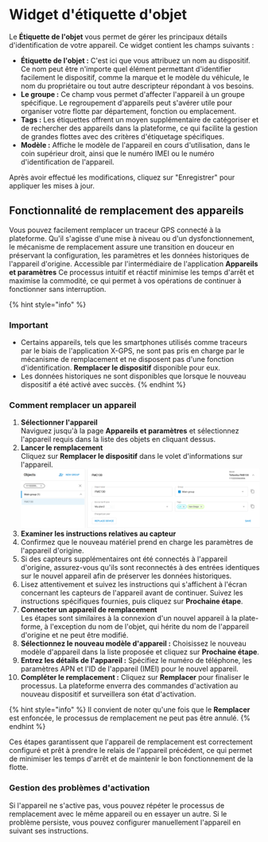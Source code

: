 # Widget d'étiquette d'objet

Le **Étiquette de l'objet** vous permet de gérer les principaux détails d'identification de votre appareil. Ce widget contient les champs suivants :

* **Étiquette de l'objet :** C'est ici que vous attribuez un nom au dispositif. Ce nom peut être n'importe quel élément permettant d'identifier facilement le dispositif, comme la marque et le modèle du véhicule, le nom du propriétaire ou tout autre descripteur répondant à vos besoins.
* **Le groupe :** Ce champ vous permet d'affecter l'appareil à un groupe spécifique. Le regroupement d'appareils peut s'avérer utile pour organiser votre flotte par département, fonction ou emplacement.
* **Tags :** Les étiquettes offrent un moyen supplémentaire de catégoriser et de rechercher des appareils dans la plateforme, ce qui facilite la gestion de grandes flottes avec des critères d'étiquetage spécifiques.
* **Modèle :** Affiche le modèle de l'appareil en cours d'utilisation, dans le coin supérieur droit, ainsi que le numéro IMEI ou le numéro d'identification de l'appareil.

Après avoir effectué les modifications, cliquez sur "Enregistrer" pour appliquer les mises à jour.

## Fonctionnalité de remplacement des appareils

Vous pouvez facilement remplacer un traceur GPS connecté à la plateforme. Qu'il s'agisse d'une mise à niveau ou d'un dysfonctionnement, le mécanisme de remplacement assure une transition en douceur en préservant la configuration, les paramètres et les données historiques de l'appareil d'origine. Accessible par l'intermédiaire de l'application **Appareils et paramètres** Ce processus intuitif et réactif minimise les temps d'arrêt et maximise la commodité, ce qui permet à vos opérations de continuer à fonctionner sans interruption.

{% hint style="info" %}
### **Important**

* Certains appareils, tels que les smartphones utilisés comme traceurs par le biais de l'application X-GPS, ne sont pas pris en charge par le mécanisme de remplacement et ne disposent pas d'une fonction d'identification. **Remplacer le dispositif** disponible pour eux.
* Les données historiques ne sont disponibles que lorsque le nouveau dispositif a été activé avec succès.
{% endhint %}

### Comment remplacer un appareil

1. **Sélectionner l'appareil**\
   Naviguez jusqu'à la page **Appareils et paramètres** et sélectionnez l'appareil requis dans la liste des objets en cliquant dessus.
2. **Lancer le remplacement**\
   Cliquez sur **Remplacer le dispositif** dans le volet d'informations sur l'appareil.![image-20241213-115932.png](../../../guide-de-litilizateur/appareils-et-parametres/gestion-des-objets/attachments/image-20241213-115932.png)
3. **Examiner les instructions relatives au capteur**
4. Confirmez que le nouveau matériel prend en charge les paramètres de l'appareil d'origine.
5. Si des capteurs supplémentaires ont été connectés à l'appareil d'origine, assurez-vous qu'ils sont reconnectés à des entrées identiques sur le nouvel appareil afin de préserver les données historiques.
6. Lisez attentivement et suivez les instructions qui s'affichent à l'écran concernant les capteurs de l'appareil avant de continuer. Suivez les instructions spécifiques fournies, puis cliquez sur **Prochaine étape**.
7. **Connecter un appareil de remplacement**\
   Les étapes sont similaires à la connexion d'un nouvel appareil à la plate-forme, à l'exception du nom de l'objet, qui hérite du nom de l'appareil d'origine et ne peut être modifié.
8. **Sélectionnez le nouveau modèle d'appareil :** Choisissez le nouveau modèle d'appareil dans la liste proposée et cliquez sur **Prochaine étape**.
9. **Entrez les détails de l'appareil :** Spécifiez le numéro de téléphone, les paramètres APN et l'ID de l'appareil (IMEI) pour le nouvel appareil.
10. **Compléter le remplacement :** Cliquez sur **Remplacer** pour finaliser le processus. La plateforme enverra des commandes d'activation au nouveau dispositif et surveillera son état d'activation.

{% hint style="info" %}
Il convient de noter qu'une fois que le **Remplacer** est enfoncée, le processus de remplacement ne peut pas être annulé.
{% endhint %}

Ces étapes garantissent que l'appareil de remplacement est correctement configuré et prêt à prendre le relais de l'appareil précédent, ce qui permet de minimiser les temps d'arrêt et de maintenir le bon fonctionnement de la flotte.

### **Gestion des problèmes d'activation**

Si l'appareil ne s'active pas, vous pouvez répéter le processus de remplacement avec le même appareil ou en essayer un autre. Si le problème persiste, vous pouvez configurer manuellement l'appareil en suivant ses instructions.
